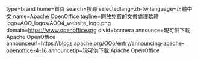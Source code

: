 type=brand
home=首頁
search=搜尋
selectedlang=zh-tw
language=正體中文
name=Apache OpenOffice
tagline=開放免費的文書處理軟體
logo=AOO_logos/AOO4_website_logo.png
domain=https://www.openoffice.org
divid=bannera
announce=現可供下載 Apache OpenOffice
announceurl=https://blogs.apache.org/OOo/entry/announcing-apache-openoffice-4-16
announcetip=現可供下載 Apache OpenOffice
~~~~~~

